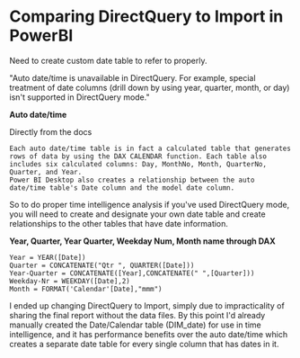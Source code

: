 # Comparing DirectQuery to Import in PowerBI

Need to create custom date table to refer to properly.

"Auto date/time is unavailable in DirectQuery. For example, special treatment of date columns (drill down by using year, quarter, month, or day) isn't supported in DirectQuery mode."

**Auto date/time**

Directly from the docs

```
Each auto date/time table is in fact a calculated table that generates rows of data by using the DAX CALENDAR function. Each table also includes six calculated columns: Day, MonthNo, Month, QuarterNo, Quarter, and Year.
Power BI Desktop also creates a relationship between the auto date/time table's Date column and the model date column.
```

So to do proper time intelligence analysis if you've used DirectQuery mode, you will need to create and designate
your own date table and create relationships to the other tables that have date information.

**Year, Quarter, Year Quarter, Weekday Num, Month name through DAX**

```
Year = YEAR([Date])
Quarter = CONCATENATE("Qtr ", QUARTER([Date]))
Year-Quarter = CONCATENATE([Year],CONCATENATE(" ",[Quarter]))
Weekday-Nr = WEEKDAY([Date],2)
Month = FORMAT('Calendar'[Date],"mmm")

```

I ended up changing DirectQuery to Import, simply due to impracticality of sharing the final report without the data files. By this point I'd already manually created the Date/Calendar table (DIM_date) for use in time intelligence, and it has performance benefits over the auto date/time which creates a separate date table for every single column that has dates in it.